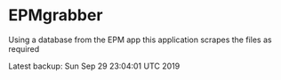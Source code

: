 # EPMgrabber
Using a database from the EPM app this application scrapes the files as required


Latest backup: Sun Sep 29 23:04:01 UTC 2019
